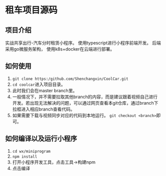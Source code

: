 # 租车项目源码

## 项目介绍
实战共享出行-汽车分时租赁小程序。
使用typescript进行小程序前端开发。
后端采用go微服务架构，
使用k8s+docker在云端进行部署。

## 如何使用
1. `git clone https:/github.com/Shenchangxin/CoolCar.git`
1. `cd coolcar`进入项目目录。
1. 此时我们会在master branch里。
1. 一般情况下，并不需要拉取其他branch的内容，而是建议跟着视频自己进行开发。若出现无法解决的问题，可以通过网页查看本git仓库，通过branch下拉框进入相应branch查看代码。
1. 如果需要下载与视频同步对应的代码到本地运行。
`git checkout <branch>`即可。

## 如何编译以及运行小程序
1. `cd wx/miniprogram`
1. `npm install`
1. 打开小程序开发工具，点击工具->构建npm
1. 点击编译
